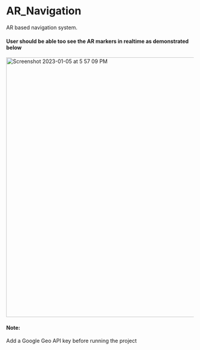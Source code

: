 # AR_Navigation
AR based navigation system. 


#### User should be able too see the AR markers in realtime as demonstrated below
<img width="698" alt="Screenshot 2023-01-05 at 5 57 09 PM" src="https://user-images.githubusercontent.com/9639720/210787803-48718175-7ec1-40f1-82b4-900852043f6d.png">


#### Note:
Add a Google Geo API key before running the project
